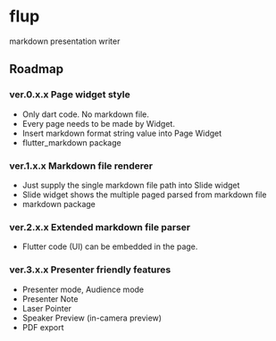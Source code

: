 # flup

markdown presentation writer 

## Roadmap

### ver.0.x.x Page widget style

- Only dart code. No markdown file.
- Every page needs to be made by Widget.
- Insert markdown format string value into Page Widget
- flutter_markdown package 

### ver.1.x.x Markdown file renderer

- Just supply the single markdown file path into Slide widget
- Slide widget shows the multiple paged parsed from markdown file
- markdown package 

### ver.2.x.x Extended markdown file parser

- Flutter code (UI) can be embedded in the page.

### ver.3.x.x Presenter friendly features

- Presenter mode, Audience mode
- Presenter Note
- Laser Pointer
- Speaker Preview (in-camera preview)
- PDF export